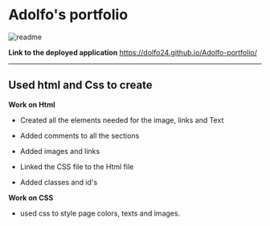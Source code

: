 # Adolfo's portfolio

![readme](https://user-images.githubusercontent.com/95318371/153796972-a2783fc5-1a44-4b4f-8e07-2981aabeb344.JPG)

**Link to the deployed application**
https://dolfo24.github.io/Adolfo-portfolio/

---

## Used html and Css to create

**Work on Html**

- Created all the elements needed for the image, links and Text

- Added comments to all the sections

- Added images and links

- Linked the CSS file to the Html file

- Added classes and id's


**Work on CSS**

- used css to style page colors, texts and images.
